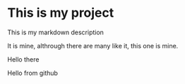 # This is my project

This is my markdown description

It is mine, althrough there are many like it, this one is mine.

Hello there

Hello from github
